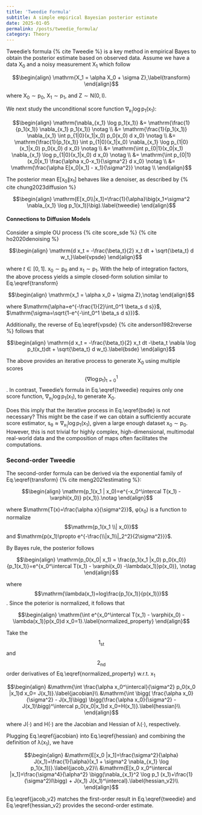 ```yaml
---
title: 'Tweedie Formula'
subtitle: A simple empirical Bayesian posterior estimate
date: 2025-01-05
permalink: /posts/tweedie_formula/
category: Theory
---
```


Tweedie’s formula {% cite Tweedie %} is a key method in empirical Bayes to obtain the posterior estimate based on observed data. Assume we have a data $\mathrm{X_0}$ and a noisy measurement $\mathrm{X_1}$ which follow

$$\begin{align}
    \mathrm{X_1 = \alpha X_0 + \sigma Z},\label{transform}
\end{align}$$

where $\mathrm{X_0 \sim p_0}$, $\mathrm{X_1 \sim p_1}$, and $\mathrm{Z \sim N(0, {I})}$.


We next study the unconditional score function $\mathrm{\nabla_{x_1} \log p_1(x_1)}$:

$$\begin{align}
    \mathrm{\nabla_{x_1} \log p_1(x_1)} &= \mathrm{\frac{1}{p_1(x_1)} \nabla_{x_1} p_1(x_1)} \notag \\
                           &= \mathrm{\frac{1}{p_1(x_1)} \nabla_{x_1} \int p_{1|0}(x_1|x_0) p_0(x_0) d x_0} \notag \\
                           &= \mathrm{\frac{1}{p_1(x_1)} \int p_{1|0}(x_1|x_0) \nabla_{x_1} \log p_{1|0}(x_1|x_0) p_0(x_0) d x_0} \notag \\
                           &= \mathrm{\int p_{0|1}(x_0|x_1) \nabla_{x_1} \log p_{1|0}(x_1|x_0) d x_0} \notag \\
                           &= \mathrm{\int p_{0|1}(x_0|x_1) \frac{\alpha x_0-x_1}{\sigma^2} d x_0} \notag \\
                           &= \mathrm{\frac{\alpha E[x_0|x_1] - x_1}{\sigma^2}} \notag \\
\end{align}$$

The posterior mean $\mathrm{E[x_0\|x_1]}$ behaves like a denoiser, as described by {% cite chung2023diffusion %} 

$$\begin{align}
    \mathrm{E[x_0\\|x_1]=\frac{1}{\alpha}\big(x_1+\sigma^2 \nabla_{x_1} \log p_1(x_1)}\big).\label{tweedie}
\end{align}$$


#### Connections to Diffusion Models

Consider a simple OU process {% cite score_sde %} {% cite ho2020denoising %}

$$\begin{align}
    \mathrm{d x_t = -\frac{\beta_t}{2} x_t dt + \sqrt{\beta_t} d w_t,}\label{vpsde}
\end{align}$$

where $t\in[0, 1]$. $\mathrm{x_0 \sim p_0}$ and $\mathrm{x_1 \sim p_1}$. With the help of integration factors, the above process yields a simple closed-form solution similar to Eq.\eqref{transform}

$$\begin{align}
    \mathrm{x_1 = \alpha x_0 + \sigma Z},\notag
\end{align}$$

where $\mathrm{\alpha=e^{-\frac{1}{2}\int_0^1 \beta_s d s}}$, $\mathrm{\sigma=\sqrt{1-e^{-\int_0^1 \beta_s d s}}}$.

Additionally, the reverse of Eq.\eqref{vpsde} {% cite anderson1982reverse %} follows that 

$$\begin{align}
    \mathrm{d x_t = -\frac{\beta_t}{2} x_t dt -\beta_t \nabla \log p_t(x_t)dt + \sqrt{\beta_t} d w_t}.\label{bsde}
\end{align}$$

The above provides an iterative process to generate $\mathrm{X_0}$ using multiple scores $$\mathrm{\{\nabla \log p_t\}_{t=0}^1}$$. In contrast, Tweedie’s formula in Eq.\eqref{tweedie} requires only one score function, $\mathrm{\nabla_{x_1} \log p_1(x_1)}$, to generate $\mathrm{X_0}$. 

Does this imply that the iterative process in Eq.\eqref{bsde} is not necessary? This might be the case if we can obtain a sufficiently accurate score estimator, $\mathrm{s_{\theta} \approx \nabla_{x_1} \log p_1(x_1)}$, given a large enough dataset $\mathrm{x_0\sim p_0}$. However, this is not trivial for highly complex, high-dimensional, multimodal real-world data and the composition of maps often facilitates the computations.


### Second-order Tweedie 

The second-order formula can be derived via the exponential family of Eq.\eqref{transform} {% cite meng2021estimating %}:

$$\begin{align}
    \mathrm{p_1(x_1 | x_0)=e^{-x_0^\intercal T(x_1)  -\varphi(x_0)} p(x_1)}.\notag
\end{align}$$

where $\mathrm{T(x)=\frac{\alpha x}{\sigma^2}}$, $\mathrm{\varphi(x_0)}$ is a function to normalize $$\mathrm{p_1(x_1 \\| x_0)}$$ and $\mathrm{p(x_1)\propto e^{-\frac{\\|x_1\\|_2^2}{2\sigma^2}}}$.

By Bayes rule, the posterior follows

$$\begin{align}
    \mathrm{p_0(x_0| x_1) = \frac{p_1(x_1 |x_0) p_0(x_0)}{p_1(x_1)}=e^{x_0^\intercal T(x_1) - \varphi(x_0) -\lambda(x_1)}p(x_0)}, \notag
\end{align}$$

where $$\mathrm{\lambda(x_1)=log\frac{p_1(x_1)}{p(x_1)}}$$. Since the poterior is normalized, it follows that


$$\begin{align}
    \mathrm{\int e^{x_0^\intercal T(x_1) - \varphi(x_0) -\lambda(x_1)}p(x_0)d x_0=1}.\label{normalized_property}
\end{align}$$

 Take the $$1_{\text{st}}$$ and $$2_{\text{nd}}$$ order derivatives of Eq.\eqref{normalized_property} w.r.t. $\mathrm{x_1}$

$$\begin{align}
    &\mathrm{\int  \frac{\alpha x_0^\intercal}{\sigma^2} p_0(x_0 |x_1)d x_0= J(x_1)}.\label{jacobian}\\
    &\mathrm{\int  \bigg( \frac{\alpha x_0}{\sigma^2} - J(x_1)\bigg) \bigg(\frac{\alpha x_0}{\sigma^2} - J(x_1)\bigg)^\intercal p_0(x_0|x_1)d x_0=H(x_1)}.\label{hessian}\\
\end{align}$$

where $\mathrm{J}(\cdot)$ and $\mathrm{H}(\cdot)$ are the Jacobian and Hessian of $\mathrm{\lambda(\cdot)}$, respectively. 

Plugging Eq.\eqref{jacobian} into Eq.\eqref{hessian} and combining the definition of $\mathrm{\lambda(x_1)}$, we have

$$\begin{align}
    &\mathrm{E[x_0 |x_1]=\frac{\sigma^2}{\alpha} J(x_1)=\frac{1}{\alpha}(x_1 + \sigma^2 \nabla_{x_1} \log p_1(x_1))}.\label{jacob_v2}\\
    &\mathrm{E[x_0 x_0^\intercal |x_1]=\frac{\sigma^4}{\alpha^2} \bigg(\nabla_{x_1}^2 \log p_1 (x_1)+\frac{1}{\sigma^2}I\bigg) + J(x_1) J(x_1)^\intercal}.\label{hessian_v2}\\
\end{align}$$

Eq.\eqref{jacob_v2} matches the first-order result in Eq.\eqref{tweedie} and Eq.\eqref{hessian_v2} provides the second-order estimate. 
